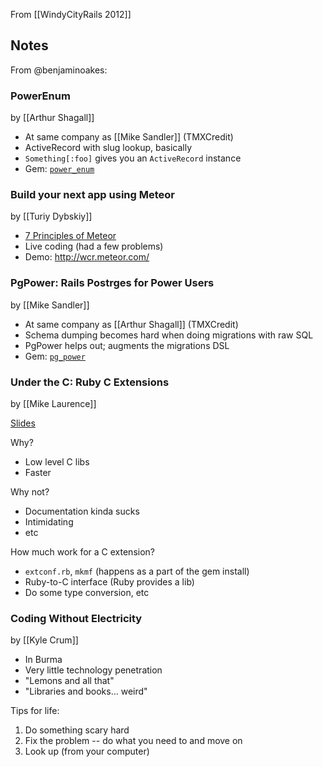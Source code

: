 From [[WindyCityRails 2012]]

## Notes

From @benjaminoakes:

### PowerEnum 

by [[Arthur Shagall]]

* At same company as [[Mike Sandler]] (TMXCredit)
* ActiveRecord with slug lookup, basically
* `Something[:foo]` gives you an `ActiveRecord` instance
* Gem: [`power_enum`](http://rubygems.org/gems/power_enum)

### Build your next app using Meteor

by [[Turiy Dybskiy]]

* [7 Principles of Meteor](http://docs.meteor.com/#sevenprinciples)
* Live coding (had a few problems)
* Demo: http://wcr.meteor.com/

### PgPower: Rails Postrges for Power Users

by [[Mike Sandler]]

* At same company as [[Arthur Shagall]] (TMXCredit)
* Schema dumping becomes hard when doing migrations with raw SQL
* PgPower helps out; augments the migrations DSL
* Gem: [`pg_power`](http://rubygems.org/gems/pg_power)

### Under the C: Ruby C Extensions

by [[Mike Laurence]]

[Slides](http://under-the-c.deepworldgame.com/)

Why?

* Low level C libs
* Faster

Why not?

* Documentation kinda sucks
* Intimidating
* etc

How much work for a C extension?

* `extconf.rb`, `mkmf` (happens as a part of the gem install)
* Ruby-to-C interface (Ruby provides a lib)
* Do some type conversion, etc

### Coding Without Electricity

by [[Kyle Crum]]

* In Burma
* Very little technology penetration
* "Lemons and all that"
* "Libraries and books... weird"

Tips for life:

1. Do something scary hard
2. Fix the problem -- do what you need to and move on
3. Look up (from your computer)
